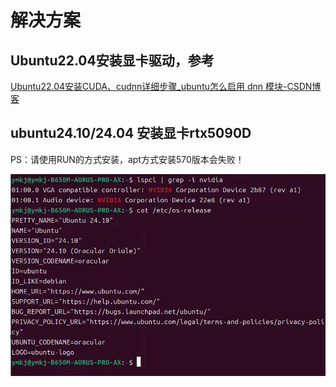 # 解决方案

## Ubuntu22.04安装显卡驱动，参考

[Ubuntu22.04安装CUDA、cudnn详细步骤_ubuntu怎么启用 dnn 模块-CSDN博客](https://blog.csdn.net/takedachia/article/details/130375718)







## ubuntu24.10/24.04 安装显卡rtx5090D

PS：请使用RUN的方式安装，apt方式安装570版本会失败！



![image-20250312203131727](./images/Ubuntu2204安装显卡驱动+cuda+cudnn/image-20250312203131727.png)



